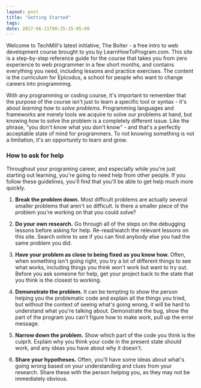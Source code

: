 ```yaml
---
layout: post
title: "Getting Started"
tags:
date: 2017-06-11T00:35:15-05:00
---
```

Welcome to TechMill's latest initiative, The Bolter - a free intro to web development course brought to you by LearnHowToProgram.com. This site is a step-by-step reference guide for the course that takes you from zero experience to web programmer in a few short months, and contains everything you need, including lessons and practice exercises. The content is the curriculum for Epicodus, a school for people who want to change careers into programming.

With any programming or coding course, it's important to remember that the purpose of the course isn't just to learn a specific tool or syntax - it's about *learning how to solve problems.* Programming languages and frameworks are merely tools we acquire to solve our problems at hand, but knowing how to solve the problem is a completely different issue. Like the phrase, "you don't know what you don't know" - and that's a perfectly acceptable state of mind for programmers. To not knowing something is not a limitation, it's an opportunity to learn and grow.

### How to ask for help

Throughout your programing career, and especially while you're just starting out learning, you're going to need help from other people. If you follow these guidelines, you'll find that you'll be able to get help much more quickly.

1.  **Break the problem down.** Most difficult problems are actually several smaller problems that aren't so difficult. Is there a smaller piece of the problem you're working on that you could solve?

2.  **Do your own research.** Go through all of the steps on the debugging lessons before asking for help. Re-read/watch the relevant lessons on this site. Search online to see if you can find anybody else you had the same problem you did.

3.  **Have your problem as close to being fixed as you know how.** Often, when something isn't going right, you try a lot of different things to see what works, including things you think won't work but want to try out. Before you ask someone for help, get your project back to the state that you think is the closest to working.

4.  **Demonstrate the problem.** It can be tempting to show the person helping you the problematic code and explain all the things you tried, but without the context of seeing what's going wrong, it will be hard to understand what you're talking about. Demonstrate the bug, show the part of the program you can't figure how to make work, pull up the error message.

5.  **Narrow down the problem.** Show which part of the code you think is the culprit. Explain why you think your code in the present state should work, and any ideas you have about why it doesn't.

6.  **Share your hypotheses.** Often, you'll have some ideas about what's going wrong based on your understanding and clues from your research. Share these with the person helping you, as they may not be immediately obvious.
